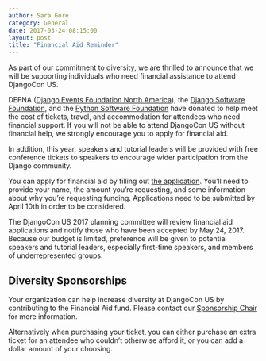 ```yaml
---
author: Sara Gore
category: General
date: 2017-03-24 08:15:00
layout: post
title: "Financial Aid Reminder"
---
```


As part of our commitment to diversity, we are thrilled to announce that we will be supporting individuals who need financial assistance to attend DjangoCon US.

DEFNA ([Django Events Foundation North America](http://www.defna.org/)), the [Django Software Foundation](https://www.djangoproject.com/foundation/), and the [Python Software Foundation](https://www.python.org/psf/) have donated to help meet the cost of tickets, travel, and accommodation for attendees who need financial support. If you will not be able to attend DjangoCon US without financial help, we strongly encourage you to apply for financial aid.

In addition, this year, speakers and tutorial leaders will be provided with free conference tickets to speakers to encourage wider participation from the Django community.

You can apply for financial aid by filling out [the application](https://goo.gl/h8PTpC). You’ll need to provide your name, the amount you’re requesting, and some information about why you’re requesting funding. Applications need to be submitted by April 10th in order to be considered.

The DjangoCon US 2017 planning committee will review financial aid applications and notify those who have been accepted by May 24, 2017. Because our budget is limited, preference will be given to potential speakers and tutorial leaders, especially first-time speakers, and members of underrepresented groups.

## Diversity Sponsorships
Your organization can help increase diversity at DjangoCon US by contributing to the Financial Aid fund. Please contact our <a href="mailto:{{site.sponsors_email}}">Sponsorship Chair</a> for more information.

Alternatively when purchasing your ticket, you can either purchase an extra ticket for an attendee who couldn’t otherwise afford it, or you can add a dollar amount of your choosing.
